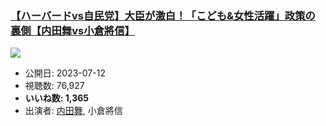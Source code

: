 ### [【ハーバードvs自民党】大臣が激白！「こども&女性活躍」政策の裏側【内田舞vs小倉將信】](https://www.youtube.com/watch?v=AsK_gdktRKo)
[![](https://img.youtube.com/vi/AsK_gdktRKo/sddefault.jpg)](https://www.youtube.com/watch?v=AsK_gdktRKo)
-   公開日: 2023-07-12
-   視聴数: 76,927
-   **いいね数: 1,365**
-   出演者: [内田舞](/rehacq_fan/people/内田舞 "wikilink"), 小倉將信

